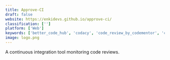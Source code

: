 ```yaml
---
title: Approve-CI
draft: false 
website: https://enkidevs.github.io/approve-ci/
classification: ['']
platform: ['Web']
keywords: ['better_code_hub', 'codacy', 'code_review_by_codementor', 'codeclimate', 'codefactor.io', 'codestream', 'codebeat_for_ios', 'deepsource', 'dependency_ci', 'github', 'gitlab', 'gitcolony', 'quantifiedcode', 'rapise', 'resharper', 'refactor.io', 'review_board', 'sonarqube', 'stickler_ci', 'tokamak', 'treescale', 'codebeat']
image: logo.png
---
```

A continuous integration tool monitoring code reviews.